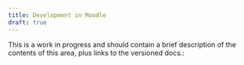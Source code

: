 ```yaml
---
title: Development in Moodle
draft: true
---
```


This is a work in progress and should contain a brief description of the
contents of this area, plus links to the versioned docs.:
